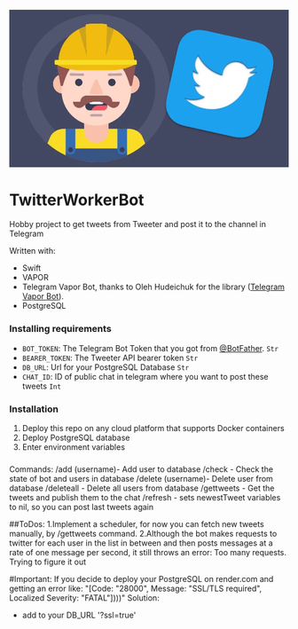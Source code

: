 ![Twitter Worker Telegram Bot](img/image.webp)

# TwitterWorkerBot

Hobby project to get tweets from Tweeter and post it to the channel in Telegram  

Written with:
- Swift
- VAPOR
- Telegram Vapor Bot, thanks to Oleh Hudeichuk for the library ([Telegram Vapor Bot](https://github.com/nerzh/telegram-vapor-bot)).
- PostgreSQL
 
### Installing requirements
- `BOT_TOKEN`: The Telegram Bot Token that you got from [@BotFather](https://t.me/BotFather). `Str`
- `BEARER_TOKEN`: The Tweeter API bearer token `Str`
- `DB_URL`: Url for your PostgreSQL Database `Str`
- `CHAT_ID`: ID of public chat in telegram where you want to post these tweets `Int`

### Installation
1. Deploy this repo on any cloud platform that supports Docker containers
2. Deploy PostgreSQL database
3. Enter environment variables

###
Commands:
/add (username)- Add user to database
/check - Check the state of bot and users in database
/delete (username)- Delete user from database
/deleteall - Delete all users from database
/gettweets - Get the tweets and publish them to the chat
/refresh - sets newestTweet variables to nil, so you can post last tweets again

##ToDos:
1.Implement a scheduler, for now you can fetch new tweets manually, by /gettweets command. 
2.Although the bot makes requests to twitter for each user in the list in between and then posts messages at a rate of one message per second, it still throws an error: Too many requests. Trying to figure it out

#Important:
If you decide to deploy your PostgreSQL on render.com and getting an error like: 
"[Code: "28000", Message: "SSL/TLS required", Localized Severity: "FATAL"])))" 
Solution:
- add to your DB_URL '?ssl=true'
